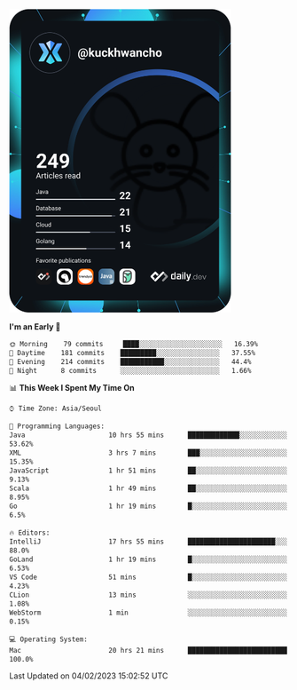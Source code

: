 <a href="https://app.daily.dev/kuckhwancho"><img src="https://github.com/kuckjwi0928/kuckjwi0928/blob/master/devcard.svg" width="400" alt="Kuckjwi Devcard"/></a>

<!--START_SECTION:waka-->
**I'm an Early 🐤** 

```text
🌞 Morning    79 commits     ████░░░░░░░░░░░░░░░░░░░░░   16.39% 
🌆 Daytime    181 commits    █████████░░░░░░░░░░░░░░░░   37.55% 
🌃 Evening    214 commits    ███████████░░░░░░░░░░░░░░   44.4% 
🌙 Night      8 commits      ░░░░░░░░░░░░░░░░░░░░░░░░░   1.66%

```


📊 **This Week I Spent My Time On** 

```text
⌚︎ Time Zone: Asia/Seoul

💬 Programming Languages: 
Java                     10 hrs 55 mins      █████████████░░░░░░░░░░░░   53.62% 
XML                      3 hrs 7 mins        ███░░░░░░░░░░░░░░░░░░░░░░   15.35% 
JavaScript               1 hr 51 mins        ██░░░░░░░░░░░░░░░░░░░░░░░   9.13% 
Scala                    1 hr 49 mins        ██░░░░░░░░░░░░░░░░░░░░░░░   8.95% 
Go                       1 hr 19 mins        █░░░░░░░░░░░░░░░░░░░░░░░░   6.5%

🔥 Editors: 
IntelliJ                 17 hrs 55 mins      ██████████████████████░░░   88.0% 
GoLand                   1 hr 19 mins        █░░░░░░░░░░░░░░░░░░░░░░░░   6.53% 
VS Code                  51 mins             █░░░░░░░░░░░░░░░░░░░░░░░░   4.23% 
CLion                    13 mins             ░░░░░░░░░░░░░░░░░░░░░░░░░   1.08% 
WebStorm                 1 min               ░░░░░░░░░░░░░░░░░░░░░░░░░   0.15%

💻 Operating System: 
Mac                      20 hrs 21 mins      █████████████████████████   100.0%

```


 Last Updated on 04/02/2023 15:02:52 UTC
<!--END_SECTION:waka-->
